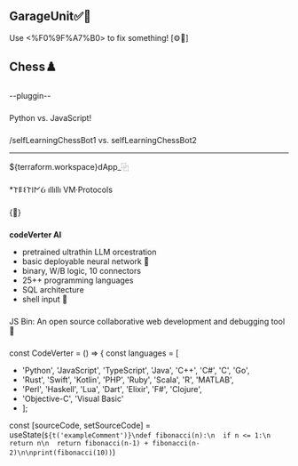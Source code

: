 ## GarageUnit✅🐸
Use <%F0%9F%A7%B0> to fix something! [⚙️🔧]
## Chess♟️
###
--pluggin--
###
Python vs. JavaScript!
###
/selfLearningChessBot1 vs. 
selfLearningChessBot2

-----------------------------
${terraform.workspace}dApp_⿻
###
*𐌕𐌄𐌔𐌕𐌉𐌍Ᏽ ıllıllı VM·Protocols
###
{🔧}


###
__codeVerter AI__
*  pretrained ultrathin LLM orcestration
*  basic deployable neural network 🌱
*  binary, W/B logic, 10 connectors
*  25++ programming languages
*  SQL architecture
*  shell input 💉


###
JS Bin: 
An open source collaborative web development and debugging tool 🚯


###
const CodeVerter = () => {
  const languages = [
-    'Python', 'JavaScript', 'TypeScript', 'Java', 'C++', 'C#', 'C', 'Go', 
-    'Rust', 'Swift', 'Kotlin', 'PHP', 'Ruby', 'Scala', 'R', 'MATLAB', 
-    'Perl', 'Haskell', 'Lua', 'Dart', 'Elixir', 'F#', 'Clojure', 
-    'Objective-C', 'Visual Basic'
-    ];

  const [sourceCode, setSourceCode] = useState(`${t('exampleComment')}\ndef fibonacci(n):\n  if n <= 1:\n  return n\n  return fibonacci(n-1) + fibonacci(n-2)\n\nprint(fibonacci(10))`)

